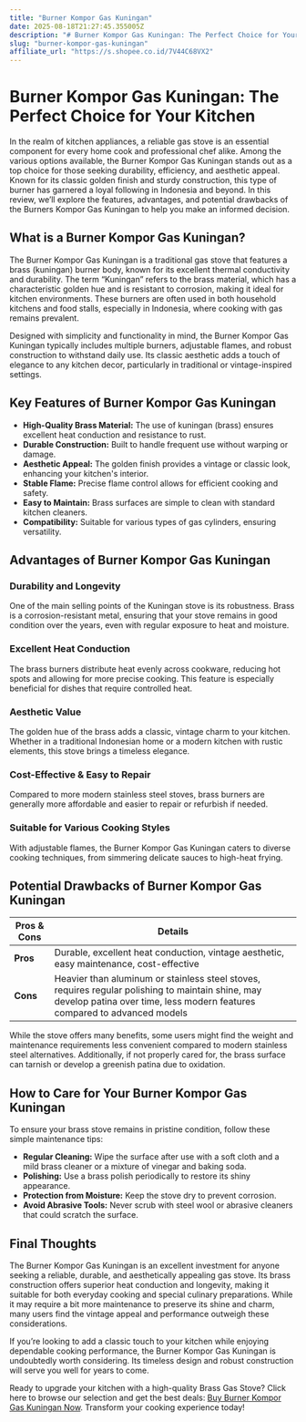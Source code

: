 ```yaml
---
title: "Burner Kompor Gas Kuningan"
date: 2025-08-18T21:27:45.355005Z
description: "# Burner Kompor Gas Kuningan: The Perfect Choice for Your Kitchen..."
slug: "burner-kompor-gas-kuningan"
affiliate_url: "https://s.shopee.co.id/7V44C68VX2"
---
```

# Burner Kompor Gas Kuningan: The Perfect Choice for Your Kitchen

In the realm of kitchen appliances, a reliable gas stove is an essential component for every home cook and professional chef alike. Among the various options available, the Burner Kompor Gas Kuningan stands out as a top choice for those seeking durability, efficiency, and aesthetic appeal. Known for its classic golden finish and sturdy construction, this type of burner has garnered a loyal following in Indonesia and beyond. In this review, we’ll explore the features, advantages, and potential drawbacks of the Burners Kompor Gas Kuningan to help you make an informed decision.

## What is a Burner Kompor Gas Kuningan?

The Burner Kompor Gas Kuningan is a traditional gas stove that features a brass (kuningan) burner body, known for its excellent thermal conductivity and durability. The term “Kuningan” refers to the brass material, which has a characteristic golden hue and is resistant to corrosion, making it ideal for kitchen environments. These burners are often used in both household kitchens and food stalls, especially in Indonesia, where cooking with gas remains prevalent.

Designed with simplicity and functionality in mind, the Burner Kompor Gas Kuningan typically includes multiple burners, adjustable flames, and robust construction to withstand daily use. Its classic aesthetic adds a touch of elegance to any kitchen decor, particularly in traditional or vintage-inspired settings.

## Key Features of Burner Kompor Gas Kuningan

- **High-Quality Brass Material:** The use of kuningan (brass) ensures excellent heat conduction and resistance to rust.
- **Durable Construction:** Built to handle frequent use without warping or damage.
- **Aesthetic Appeal:** The golden finish provides a vintage or classic look, enhancing your kitchen's interior.
- **Stable Flame:** Precise flame control allows for efficient cooking and safety.
- **Easy to Maintain:** Brass surfaces are simple to clean with standard kitchen cleaners.
- **Compatibility:** Suitable for various types of gas cylinders, ensuring versatility.

## Advantages of Burner Kompor Gas Kuningan

### Durability and Longevity

One of the main selling points of the Kuningan stove is its robustness. Brass is a corrosion-resistant metal, ensuring that your stove remains in good condition over the years, even with regular exposure to heat and moisture.

### Excellent Heat Conduction

The brass burners distribute heat evenly across cookware, reducing hot spots and allowing for more precise cooking. This feature is especially beneficial for dishes that require controlled heat.

### Aesthetic Value

The golden hue of the brass adds a classic, vintage charm to your kitchen. Whether in a traditional Indonesian home or a modern kitchen with rustic elements, this stove brings a timeless elegance.

### Cost-Effective & Easy to Repair

Compared to more modern stainless steel stoves, brass burners are generally more affordable and easier to repair or refurbish if needed.

### Suitable for Various Cooking Styles

With adjustable flames, the Burner Kompor Gas Kuningan caters to diverse cooking techniques, from simmering delicate sauces to high-heat frying.

## Potential Drawbacks of Burner Kompor Gas Kuningan

| **Pros & Cons** | **Details** |
|------------------|--------------|
| **Pros**        | Durable, excellent heat conduction, vintage aesthetic, easy maintenance, cost-effective |
| **Cons**        | Heavier than aluminum or stainless steel stoves, requires regular polishing to maintain shine, may develop patina over time, less modern features compared to advanced models |

While the stove offers many benefits, some users might find the weight and maintenance requirements less convenient compared to modern stainless steel alternatives. Additionally, if not properly cared for, the brass surface can tarnish or develop a greenish patina due to oxidation.

## How to Care for Your Burner Kompor Gas Kuningan

To ensure your brass stove remains in pristine condition, follow these simple maintenance tips:

- **Regular Cleaning:** Wipe the surface after use with a soft cloth and a mild brass cleaner or a mixture of vinegar and baking soda.
- **Polishing:** Use a brass polish periodically to restore its shiny appearance.
- **Protection from Moisture:** Keep the stove dry to prevent corrosion.
- **Avoid Abrasive Tools:** Never scrub with steel wool or abrasive cleaners that could scratch the surface.

## Final Thoughts

The Burner Kompor Gas Kuningan is an excellent investment for anyone seeking a reliable, durable, and aesthetically appealing gas stove. Its brass construction offers superior heat conduction and longevity, making it suitable for both everyday cooking and special culinary preparations. While it may require a bit more maintenance to preserve its shine and charm, many users find the vintage appeal and performance outweigh these considerations.

If you’re looking to add a classic touch to your kitchen while enjoying dependable cooking performance, the Burner Kompor Gas Kuningan is undoubtedly worth considering. Its timeless design and robust construction will serve you well for years to come.

Ready to upgrade your kitchen with a high-quality Brass Gas Stove? Click here to browse our selection and get the best deals: [Buy Burner Kompor Gas Kuningan Now](https://s.shopee.co.id/7V44C68VX2). Transform your cooking experience today!